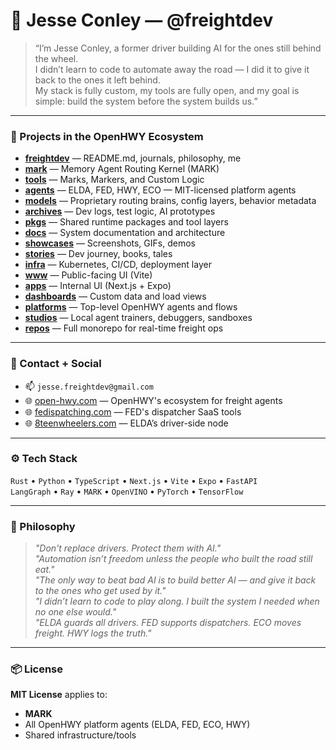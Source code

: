 # 👋 Jesse Conley — @freightdev

> “I’m Jesse Conley, a former driver building AI for the ones still behind the wheel.  
> I didn’t learn to code to automate away the road — I did it to give it back to the ones it left behind.  
> My stack is fully custom, my tools are fully open, and my goal is simple: build the system before the system builds us.”

---

### 🚚 Projects in the OpenHWY Ecosystem

- **[freightdev](https://github.com/freightdev/freightdev)** — README.md, journals, philosophy, me
- **[mark](https://github.com/freightdev/mark)** — Memory Agent Routing Kernel (MARK)  
- **[tools](https://github.com/freightdev/tools)** — Marks, Markers, and Custom Logic  
- **[agents](https://github.com/freightdev/agents)** — ELDA, FED, HWY, ECO — MIT-licensed platform agents  
- **[models](https://github.com/freightdev/models)** — Proprietary routing brains, config layers, behavior metadata  
- **[archives](https://github.com/freightdev/archives)** — Dev logs, test logic, AI prototypes  
- **[pkgs](https://github.com/freightdev/pkgs)** — Shared runtime packages and tool layers  
- **[docs](https://github.com/freightdev/docs)** — System documentation and architecture  
- **[showcases](https://github.com/freightdev/showcases)** — Screenshots, GIFs, demos  
- **[stories](https://github.com/freightdev/stories)** — Dev journey, books, tales
- **[infra](https://github.com/freightdev/infra)** — Kubernetes, CI/CD, deployment layer  
- **[www](https://github.com/freightdev/www)** — Public-facing UI (Vite)  
- **[apps](https://github.com/freightdev/apps)** — Internal UI (Next.js + Expo)  
- **[dashboards](https://github.com/freightdev/dashboards)** — Custom data and load views  
- **[platforms](https://github.com/freightdev/platforms)** — Top-level OpenHWY agents and flows  
- **[studios](https://github.com/freightdev/studios)** — Local agent trainers, debuggers, sandboxes  
- **[repos](https://github.com/freightdev/repos)** — Full monorepo for real-time freight ops  

---

### 💼 Contact + Social

- 📫 `jesse.freightdev@gmail.com`  
- 🌐 [open-hwy.com](https://open-hwy.com) — OpenHWY's ecosystem for freight agents  
- 🌐 [fedispatching.com](https://fedispatching.com) — FED's dispatcher SaaS tools  
- 🌐 [8teenwheelers.com](https://8teenwheelers.com) — ELDA’s driver-side node  

---

### ⚙️ Tech Stack

`Rust` • `Python` • `TypeScript` • `Next.js` • `Vite` • `Expo` • `FastAPI`  
`LangGraph` • `Ray` • `MARK` • `OpenVINO` • `PyTorch` • `TensorFlow`

---

### 🧠 Philosophy

> *"Don't replace drivers. Protect them with AI."*  
> *"Automation isn’t freedom unless the people who built the road still eat."*  
> *"The only way to beat bad AI is to build better AI — and give it back to the ones who get used by it."*  
> *"I didn’t learn to code to play along. I built the system I needed when no one else would."*  
> *"ELDA guards all drivers. FED supports dispatchers. ECO moves freight. HWY logs the truth."*

---

### 📦 License

**MIT License** applies to:  
- **MARK**  
- All OpenHWY platform agents (ELDA, FED, ECO, HWY)  
- Shared infrastructure/tools  

